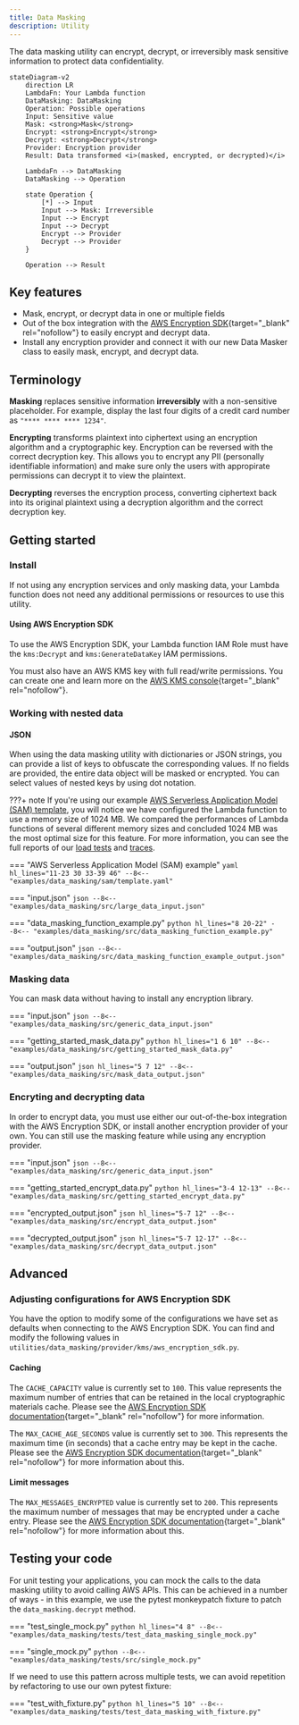 ```yaml
---
title: Data Masking
description: Utility
---
```


<!-- markdownlint-disable MD051 -->

The data masking utility can encrypt, decrypt, or irreversibly mask sensitive information to protect data confidentiality.

```mermaid
stateDiagram-v2
    direction LR
    LambdaFn: Your Lambda function
    DataMasking: DataMasking
    Operation: Possible operations
    Input: Sensitive value
    Mask: <strong>Mask</strong>
    Encrypt: <strong>Encrypt</strong>
    Decrypt: <strong>Decrypt</strong>
    Provider: Encryption provider
    Result: Data transformed <i>(masked, encrypted, or decrypted)</i>

    LambdaFn --> DataMasking
    DataMasking --> Operation

    state Operation {
        [*] --> Input
        Input --> Mask: Irreversible
        Input --> Encrypt
        Input --> Decrypt
        Encrypt --> Provider
        Decrypt --> Provider
    }

    Operation --> Result
```

## Key features

* Mask, encrypt, or decrypt data in one or multiple fields
* Out of the box integration with the [AWS Encryption SDK](https://docs.aws.amazon.com/encryption-sdk/latest/developer-guide/introduction.html){target="_blank" rel="nofollow"} to easily encrypt and decrypt data.
* Install any encryption provider and connect it with our new Data Masker class to easily mask, encrypt, and decrypt data.

## Terminology

**Masking** replaces sensitive information **irreversibly** with a non-sensitive placeholder. For example, display the last four digits of a credit card number as `"**** **** **** 1234"`.

**Encrypting** transforms plaintext into ciphertext using an encryption algorithm and a cryptographic key. Encryption can be reversed with the correct decryption key. This allows you to encrypt any PII (personally identifiable information) and make sure only the users with appropirate permissions can decrypt it to view the plaintext.

**Decrypting** reverses the encryption process, converting ciphertext back into its original plaintext using a decryption algorithm and the correct decryption key.

## Getting started

### Install

If not using any encryption services and only masking data, your Lambda function does not need any additional permissions or resources to use this utility.

#### Using AWS Encryption SDK

To use the AWS Encryption SDK, your Lambda function IAM Role must have the `kms:Decrypt` and `kms:GenerateDataKey` IAM permissions.

You must also have an AWS KMS key with full read/write permissions. You can create one and learn more on the [AWS KMS console](https://us-east-1.console.aws.amazon.com/kms/home?region=us-east-1#/kms/home){target="_blank" rel="nofollow"}.

### Working with nested data

#### JSON

When using the data masking utility with dictionaries or JSON strings, you can provide a list of keys to obfuscate the corresponding values. If no fields are provided, the entire data object will be masked or encrypted. You can select values of nested keys by using dot notation.

<!-- markdownlint-disable MD013 -->
???+ note
    If you're using our example [AWS Serverless Application Model (SAM) template](#using-a-custom-encryption-provider), you will notice we have configured the Lambda function to use a memory size of 1024 MB. We compared the performances of Lambda functions of several different memory sizes and concluded 1024 MB was the most optimal size for this feature. For more information, you can see the full reports of our [load tests](https://github.com/aws-powertools/powertools-lambda-python/pull/2197#issuecomment-1730571597) and [traces](https://github.com/aws-powertools/powertools-lambda-python/pull/2197#issuecomment-1732060923).
<!-- markdownlint-enable MD013 -->

=== "AWS Serverless Application Model (SAM) example"
    ```yaml hl_lines="11-23 30 33-39 46"
    --8<-- "examples/data_masking/sam/template.yaml"
    ```

=== "input.json"
    ```json
    --8<-- "examples/data_masking/src/large_data_input.json"
    ```

=== "data_masking_function_example.py"
    ```python hl_lines="8 20-22"
    --8<-- "examples/data_masking/src/data_masking_function_example.py"
    ```

=== "output.json"
    ```json
    --8<-- "examples/data_masking/src/data_masking_function_example_output.json"
    ```

### Masking data

You can mask data without having to install any encryption library.

=== "input.json"
    ```json
    --8<-- "examples/data_masking/src/generic_data_input.json"
    ```

=== "getting_started_mask_data.py"
    ```python hl_lines="1 6 10"
    --8<-- "examples/data_masking/src/getting_started_mask_data.py"
    ```

=== "output.json"
    ```json hl_lines="5 7 12"
    --8<-- "examples/data_masking/src/mask_data_output.json"
    ```

### Encryting and decrypting data

In order to encrypt data, you must use either our out-of-the-box integration with the AWS Encryption SDK, or install another encryption provider of your own. You can still use the masking feature while using any encryption provider.

=== "input.json"
    ```json
    --8<-- "examples/data_masking/src/generic_data_input.json"
    ```

=== "getting_started_encrypt_data.py"
    ```python hl_lines="3-4 12-13"
    --8<-- "examples/data_masking/src/getting_started_encrypt_data.py"
    ```

=== "encrypted_output.json"
    ```json hl_lines="5-7 12"
    --8<-- "examples/data_masking/src/encrypt_data_output.json"
    ```

=== "decrypted_output.json"
    ```json hl_lines="5-7 12-17"
    --8<-- "examples/data_masking/src/decrypt_data_output.json"
    ```

## Advanced

### Adjusting configurations for AWS Encryption SDK

You have the option to modify some of the configurations we have set as defaults when connecting to the AWS Encryption SDK. You can find and modify the following values in `utilities/data_masking/provider/kms/aws_encryption_sdk.py`.

#### Caching

<!-- markdownlint-disable MD013 -->
The `CACHE_CAPACITY` value is currently set to `100`. This value represents the maximum number of entries that can be retained in the local cryptographic materials cache. Please see the [AWS Encryption SDK documentation](https://aws-encryption-sdk-python.readthedocs.io/en/latest/generated/aws_encryption_sdk.caches.local.html){target="_blank" rel="nofollow"} for more information.

The `MAX_CACHE_AGE_SECONDS` value is currently set to `300`. This represents the maximum time (in seconds) that a cache entry may be kept in the cache. Please see the [AWS Encryption SDK documentation](https://aws-encryption-sdk-python.readthedocs.io/en/latest/generated/aws_encryption_sdk.materials_managers.caching.html#module-aws_encryption_sdk.materials_managers.caching){target="_blank" rel="nofollow"} for more information about this.
<!-- markdownlint-enable MD013 -->

#### Limit messages

<!-- markdownlint-disable MD013 -->
The `MAX_MESSAGES_ENCRYPTED` value is currently set to `200`. This represents the maximum number of messages that may be encrypted under a cache entry. Please see the [AWS Encryption SDK documentation](https://aws-encryption-sdk-python.readthedocs.io/en/latest/generated/aws_encryption_sdk.materials_managers.caching.html#module-aws_encryption_sdk.materials_managers.caching){target="_blank" rel="nofollow"} for more information about this.
<!-- markdownlint-enable MD013 -->

## Testing your code

For unit testing your applications, you can mock the calls to the data masking utility to avoid calling AWS APIs. This can be achieved in a number of ways - in this example, we use the pytest monkeypatch fixture to patch the `data_masking.decrypt` method.

=== "test_single_mock.py"
    ```python hl_lines="4 8"
    --8<-- "examples/data_masking/tests/test_data_masking_single_mock.py"
    ```

=== "single_mock.py"
    ```python
    --8<-- "examples/data_masking/tests/src/single_mock.py"
    ```

If we need to use this pattern across multiple tests, we can avoid repetition by refactoring to use our own pytest fixture:

=== "test_with_fixture.py"
    ```python hl_lines="5 10"
    --8<-- "examples/data_masking/tests/test_data_masking_with_fixture.py"
    ```
